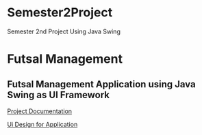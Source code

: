 # Semester2Project
Semester 2nd Project Using Java Swing

# Futsal Management
## Futsal Management Application using Java Swing as UI Framework 


[Project Documentation](https://softwaricacollege-my.sharepoint.com/:w:/g/personal/230169_softwarica_edu_np/EcRBAvEtSfRIlgEQxLPVV_8B1q3ADPFSVFWVASOQu9bo8Q?e=nlLVfF)


[Ui Design for Application](https://www.figma.com/file/uegNhnahr5aEmYxj9sxAK1/Futsal-Management?type=design&node-id=0%3A1&mode=design&t=LrzFTAe6JnXRkgMe-1)
